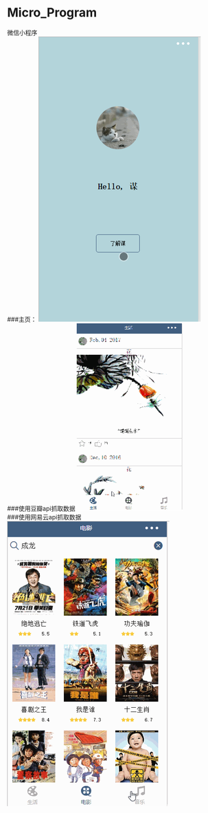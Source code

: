 # Micro_Program
微信小程序<br>
###主页：
![Image text](https://github.com/lastnigtic/Micro_Program/blob/master/presentation/0.gif)<br>
###使用豆瓣api抓取数据
![Image text](https://github.com/lastnigtic/Micro_Program/blob/master/presentation/1.gif)<br>
###使用网易云api抓取数据
![Image text](https://github.com/lastnigtic/Micro_Program/blob/master/presentation/2.gif)
